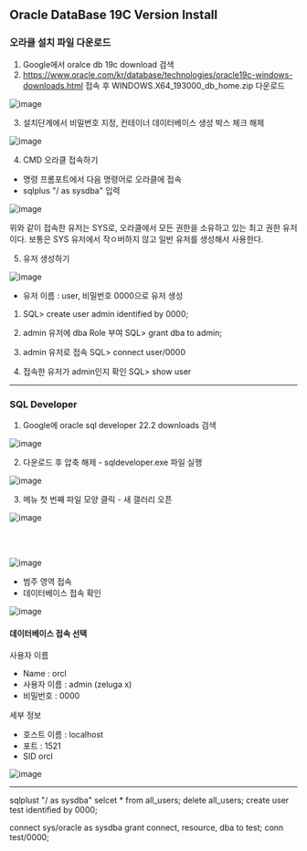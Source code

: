 ## Oracle DataBase 19C Version Install 

### 오라클 설치 파일 다운로드 
1. Google에서 oralce db 19c download 검색
2. https://www.oracle.com/kr/database/technologies/oracle19c-windows-downloads.html 접속 후 WINDOWS.X64_193000_db_home.zip 다운로드

![image](https://github.com/user-attachments/assets/ffd6ed49-b6d5-474f-b76e-e92e900fc523)


3. 설치단계에서 비밀번호 지정, 컨테이너 데이터베이스 생성 박스 체크 해제

![image](https://github.com/user-attachments/assets/92915852-68a3-4eb8-ba4e-a6fb8e2d02ae)

4. CMD 오라클 접속하기
- 명령 프롬포트에서 다음 명령어로 오라클에 접속
- sqlplus "/ as sysdba" 입력


![image](https://github.com/user-attachments/assets/f22bae08-5729-4590-9788-93ab7acb6370)

위와 같이 접속한 유저는 SYS로, 오라클에서 모든 권한을 소유하고 있는 최고 권한 유저이다.
보통은 SYS 유저에서 작ㅇ버하지 않고 일반 유저를 생성해서 사용한다. 

5. 유저 생성하기

![image](https://github.com/user-attachments/assets/414adbfe-1abf-482f-9432-c5aa6ebe5c36)


- 유저 이름 : user, 비밀번호 0000으로 유저 생성
1. SQL> create user admin
  identified by 0000;

2. admin 유저에 dba Role 부여
   SQL> grant dba to admin;

3. admin 유저로 접속
  SQL> connect user/0000

4. 접속한 유저가 admin인지 확인
  SQL> show user 

---

### SQL Developer
1. Google에 oracle sql developer 22.2 downloads 검색


![image](https://github.com/user-attachments/assets/dd228989-59eb-406c-9d1e-c333c60fdcf8)


 2. 다운로드 후 압축 해제 - sqldeveloper.exe 파일 실행


![image](https://github.com/user-attachments/assets/566c3101-da24-48f4-97c0-c90946531d32)


 3. 메뉴 첫 번째 파일 모양 클릭 - 새 갤러리 오픈


![image](https://github.com/user-attachments/assets/ce45cf5e-0bac-4c34-9e42-1a287ebe61fd)


<br>
<br>

![image](https://github.com/user-attachments/assets/aac60847-97d2-4c52-bfb4-693b55f2299c)

- 범주 영역 접속
- 데이터베이스 접속 확인


![image](https://github.com/user-attachments/assets/4619e5a7-4b14-469d-8bcc-80fcff35f93f)

#### 데이터베이스 접속 선택

사용자 이름 

- Name : orcl
- 사용자 이름 : admin (zeluga x)
- 비밀번호 : 0000

세부 정보 

- 호스트 이름 : localhost
- 포트 : 1521
- SID orcl 


![image](https://github.com/user-attachments/assets/93558cfd-e5ec-4ac3-8137-dc934de9acab)


----
sqlplust "/ as sysdba"
selcet * from all_users;
delete all_users;
create user test 
identified by 0000;

connect sys/oracle as sysdba 
grant connect, resource, dba to test;
conn test/0000;

